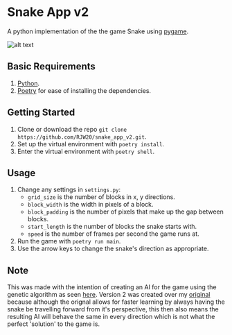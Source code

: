 # Snake App v2
A python implementation of the the game Snake using [pygame](https://www.pygame.org/docs/).

![alt text](https://i.imgur.com/KSBw9z2.png "Snake")

## Basic Requirements
1. [Python](https://www.python.org/downloads/).
2. [Poetry](https://python-poetry.org/docs/) for ease of installing the dependencies.

## Getting Started
1. Clone or download the repo `git clone https://github.com/RJW20/snake_app_v2.git`.
2. Set up the virtual environment with `poetry install`.
3. Enter the virtual environment with `poetry shell`.

## Usage
1. Change any settings in `settings.py`:
   - `grid_size` is the number of blocks in x, y directions.
   - `block_width` is the width in pixels of a block.
   - `block_padding` is the number of pixels that make up the gap between blocks.
   - `start_length` is the number of blocks the snake starts with.
   - `speed` is the number of frames per second the game runs at.
2. Run the game with `poetry run main`.
3. Use the arrow keys to change the snake's direction as appropriate.

## Note
This was made with the intention of creating an AI for the game using the genetic algorithm as seen [here](https://github.com/RJW20/snake_ai_genetic_algorithm_v2). Version 2 was created over my [original](https://github.com/RJW20/snake_app) because although the orignal allows for faster learning by always having the snake be travelling forward from it's perspective, this then also means the resulting AI will behave the same in every direction which is not what the perfect 'solution' to the game is.
